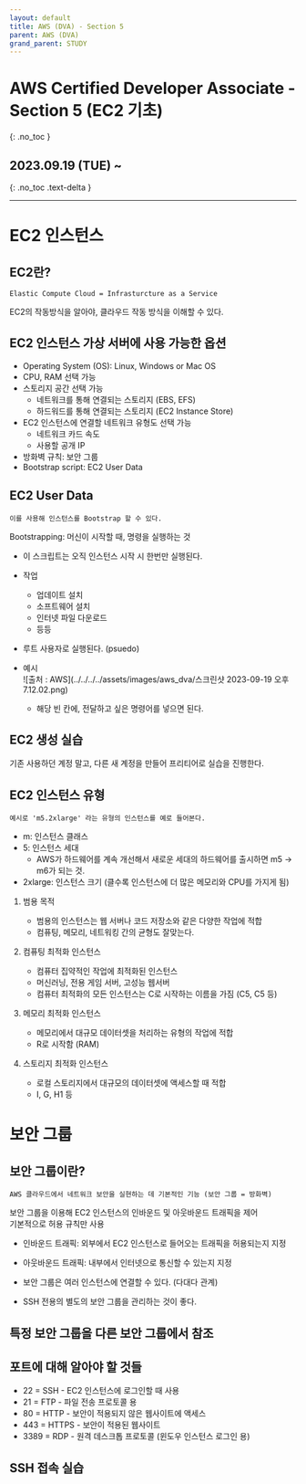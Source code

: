 ```yaml
---
layout: default
title: AWS (DVA) - Section 5
parent: AWS (DVA)
grand_parent: STUDY
---
```


# AWS Certified Developer Associate - Section 5 (EC2 기초)
{: .no_toc }

## 2023.09.19 (TUE) ~
{: .no_toc .text-delta }

---

# EC2 인스턴스

## EC2란?
    Elastic Compute Cloud = Infrasturcture as a Service

EC2의 작동방식을 알아야, 클라우드 작동 방식을 이해할 수 있다.


## EC2 인스턴스 가상 서버에 사용 가능한 옵션

- Operating System (OS): Linux, Windows or Mac OS
- CPU, RAM 선택 가능
- 스토리지 공간 선택 가능
    - 네트워크를 통해 연결되는 스토리지 (EBS, EFS)
    - 하드워드를 통해 연결되는 스토리지 (EC2 Instance Store)
- EC2 인스턴스에 연결할 네트워크 유형도 선택 가능
    - 네트워크 카드 속도
    - 사용할 공개 IP
- 방화벽 규칙: 보안 그룹
- Bootstrap script: EC2 User Data


## EC2 User Data

    이를 사용해 인스턴스를 Bootstrap 할 수 있다.

Bootstrapping: 머신이 시작할 때, 명령을 실행하는 것
- 이 스크립트는 오직 인스턴스 시작 시 한번만 실행된다.
- 작업
    - 업데이트 설치
    - 소프트웨어 설치
    - 인터넷 파일 다운로드 
    - 등등

- 루트 사용자로 실행된다. (psuedo)

- 예시  
    ![출처 : AWS](../../../../assets/images/aws_dva/스크린샷 2023-09-19 오후 7.12.02.png)
    - 해당 빈 칸에, 전달하고 싶은 명령어를 넣으면 된다.

## EC2 생성 실습

기존 사용하던 계정 말고, 다른 새 계정을 만들어 프리티어로 실습을 진행한다.


## EC2 인스턴스 유형
    예시로 'm5.2xlarge' 라는 유형의 인스턴스를 예로 들어본다.

- m: 인스턴스 클래스
- 5: 인스턴스 세대
    - AWS가 하드웨어를 계속 개선해서 새로운 세대의 하드웨어를 출시하면 m5 -> m6가 되는 것.
- 2xlarge: 인스턴스 크기 (클수록 인스턴스에 더 많은 메모리와 CPU를 가지게 됨)

1. 범용 목적
    - 범용의 인스턴스는 웹 서버나 코드 저장소와 같은 다양한 작업에 적합
    - 컴퓨팅, 메모리, 네트워킹 간의 균형도 잘맞는다.

2. 컴퓨팅 최적화 인스턴스
    - 컴퓨터 집약적인 작업에 최적화된 인스턴스
    - 머신러닝, 전용 게임 서버, 고성능 웹서버
    - 컴퓨터 최적화의 모든 인스턴스는 C로 시작하는 이름을 가짐 (C5, C5 등)

3. 메모리 최적화 인스턴스
    - 메모리에서 대규모 데이터셋을 처리하는 유형의 작업에 적합
    - R로 시작함 (RAM)

4. 스토리지 최적화 인스턴스
    - 로컬 스토리지에서 대규모의 데이터셋에 액세스할 때 적합
    - I, G, H1 등


# 보안 그룹

## 보안 그룹이란?
    AWS 클라우드에서 네트워크 보안을 실현하는 데 기본적인 기능 (보안 그룹 = 방화벽)

보안 그룹을 이용해 EC2 인스턴스의 인바운드 및 아웃바운드 트래픽을 제어  
기본적으로 허용 규칙만 사용

- 인바운드 트래픽: 외부에서 EC2 인스턴스로 들어오는 트래픽을 허용되는지 지정
- 아웃바운드 트래픽: 내부에서 인터넷으로 통신할 수 있는지 지정

- 보안 그룹은 여러 인스턴스에 연결할 수 있다. (다대다 관계)
- SSH 전용의 별도의 보안 그룹을 관리하는 것이 좋다.

## 특정 보안 그룹을 다른 보안 그룹에서 참조


## 포트에 대해 알아야 할 것들

- 22 = SSH - EC2 인스턴스에 로그인할 때 사용
- 21 = FTP - 파일 전송 프로토콜 용
- 80 = HTTP - 보안이 적용되지 않은 웹사이트에 액세스
- 443 = HTTPS - 보안이 적용된 웹사이트
- 3389 = RDP - 원격 데스크톱 프로토콜 (윈도우 인스턴스 로그인 용)


## SSH 접속 실습

